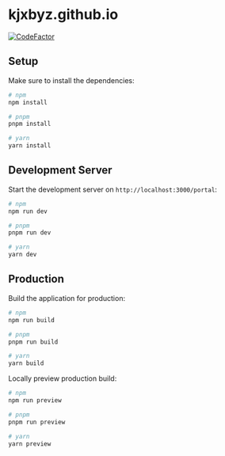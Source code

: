 # kjxbyz.github.io

[![CodeFactor](https://www.codefactor.io/repository/github/kjxbyz/kjxbyz.github.io/badge)](https://www.codefactor.io/repository/github/kjxbyz/kjxbyz.github.io)

## Setup

Make sure to install the dependencies:

```bash
# npm
npm install

# pnpm
pnpm install

# yarn
yarn install
```

## Development Server

Start the development server on `http://localhost:3000/portal`:

```bash
# npm
npm run dev

# pnpm
pnpm run dev

# yarn
yarn dev
```

## Production

Build the application for production:

```bash
# npm
npm run build

# pnpm
pnpm run build

# yarn
yarn build
```

Locally preview production build:

```bash
# npm
npm run preview

# pnpm
pnpm run preview

# yarn
yarn preview
```

